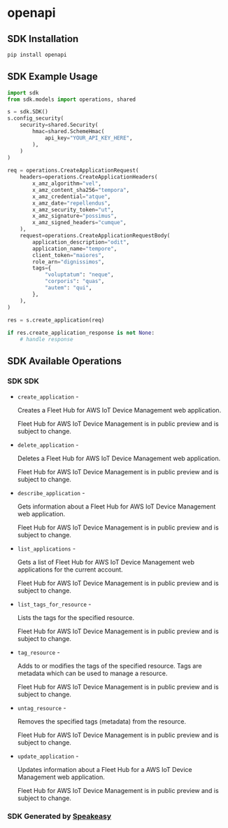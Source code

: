 # openapi

<!-- Start SDK Installation -->
## SDK Installation

```bash
pip install openapi
```
<!-- End SDK Installation -->

## SDK Example Usage
<!-- Start SDK Example Usage -->
```python
import sdk
from sdk.models import operations, shared

s = sdk.SDK()
s.config_security(
    security=shared.Security(
        hmac=shared.SchemeHmac(
            api_key="YOUR_API_KEY_HERE",
        ),
    )
)
    
req = operations.CreateApplicationRequest(
    headers=operations.CreateApplicationHeaders(
        x_amz_algorithm="vel",
        x_amz_content_sha256="tempora",
        x_amz_credential="atque",
        x_amz_date="repellendus",
        x_amz_security_token="ut",
        x_amz_signature="possimus",
        x_amz_signed_headers="cumque",
    ),
    request=operations.CreateApplicationRequestBody(
        application_description="odit",
        application_name="tempore",
        client_token="maiores",
        role_arn="dignissimos",
        tags={
            "voluptatum": "neque",
            "corporis": "quas",
            "autem": "qui",
        },
    ),
)
    
res = s.create_application(req)

if res.create_application_response is not None:
    # handle response
```
<!-- End SDK Example Usage -->

<!-- Start SDK Available Operations -->
## SDK Available Operations

### SDK SDK

* `create_application` - <p>Creates a Fleet Hub for AWS IoT Device Management web application.</p> <note> <p>Fleet Hub for AWS IoT Device Management is in public preview and is subject to change.</p> </note>
* `delete_application` - <p>Deletes a Fleet Hub for AWS IoT Device Management web application.</p> <note> <p>Fleet Hub for AWS IoT Device Management is in public preview and is subject to change.</p> </note>
* `describe_application` - <p>Gets information about a Fleet Hub for AWS IoT Device Management web application.</p> <note> <p>Fleet Hub for AWS IoT Device Management is in public preview and is subject to change.</p> </note>
* `list_applications` - <p>Gets a list of Fleet Hub for AWS IoT Device Management web applications for the current account.</p> <note> <p>Fleet Hub for AWS IoT Device Management is in public preview and is subject to change.</p> </note>
* `list_tags_for_resource` - <p>Lists the tags for the specified resource.</p> <note> <p>Fleet Hub for AWS IoT Device Management is in public preview and is subject to change.</p> </note>
* `tag_resource` - <p>Adds to or modifies the tags of the specified resource. Tags are metadata which can be used to manage a resource.</p> <note> <p>Fleet Hub for AWS IoT Device Management is in public preview and is subject to change.</p> </note>
* `untag_resource` - <p>Removes the specified tags (metadata) from the resource.</p> <note> <p>Fleet Hub for AWS IoT Device Management is in public preview and is subject to change.</p> </note>
* `update_application` - <p>Updates information about a Fleet Hub for a AWS IoT Device Management web application.</p> <note> <p>Fleet Hub for AWS IoT Device Management is in public preview and is subject to change.</p> </note>

<!-- End SDK Available Operations -->

### SDK Generated by [Speakeasy](https://docs.speakeasyapi.dev/docs/using-speakeasy/client-sdks)
